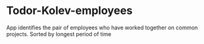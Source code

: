 # Todor-Kolev-employees
App identifies the pair of employees who have worked together on common projects. Sorted by longest period of time
